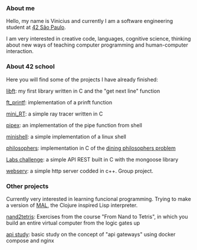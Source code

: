 ### About me

Hello, my name is Vinicius and currently I am a software engineering student at [42 São Paulo](https://www.42sp.org.br/).

I am very interested in creative code, languages, cognitive science, thinking about new ways of teaching computer programming and human-computer interaction.

### About 42 school

Here you will find some of the projects I have already finished:

[libft](https://github.com/viniseneda/libft): my first library written in C and the "get next line" function

[ft_printf](https://github.com/viniseneda/ft_printf): implementation of a prinft function

[mini_RT](https://github.com/viniseneda/miniRT): a simple ray tracer written in C

[pipex](https://github.com/viniseneda/pipex): an implementation of the pipe function from shell

[minishell](https://github.com/viniseneda/minishell): a simple implementation of a linux shell

[philosophers](https://github.com/viniseneda/new_philo): implementation in C of the [dining philosophers problem](https://en.wikipedia.org/wiki/Dining_philosophers_problem)

[Labs challenge](https://github.com/viniseneda/labs_challenge_2022): a simple API REST built in C with the mongoose library

[webserv](https://github.com/PedroYRSousa/webserv): a simple http server codded in c++. Group project.

### Other projects

Currently very interested in learning funcional programming. Trying to make a version of [MAL](https://github.com/kanaka/mal), the Clojure inspired Lisp interpreter.

[nand2tetris](https://github.com/viniseneda/from_nand_to_tetris): Exercises from the course "From Nand to Tetris", in which you build an entire virtual computer from the logic gates up

[api study](https://github.com/viniseneda/api_study): basic study on the concept of "api gateways" using docker compose and nginx
<!--
**viniseneda/viniseneda** is a ✨ _special_ ✨ repository because its `README.md` (this file) appears on your GitHub profile.

Here are some ideas to get you started:

- 🔭 I’m currently working on ...
- 🌱 I’m currently learning ...
- 👯 I’m looking to collaborate on ...
- 🤔 I’m looking for help with ...
- 💬 Ask me about ...
- 📫 How to reach me: ...
- 😄 Pronouns: ...
- ⚡ Fun fact: ...
-->
